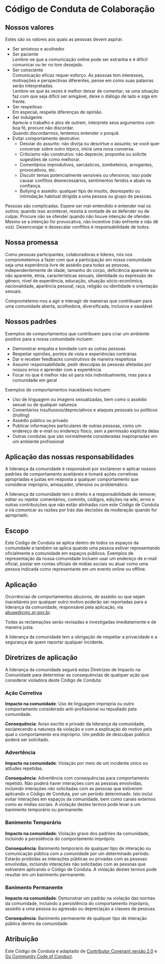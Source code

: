 # Código de Conduta de Colaboração

## Nossos valores

Estes são os valores aos quais as pessoas devem aspirar.

- Ser amistoso e acolhedor
- Ser paciente  
  Lembre-se que a comunicação online pode ser estranha e é difícil comunicar ou ler no tom desejado.
- Ser consciente  
  Comunicação eficaz requer esforço. As pessoas tem interesses, motivações e perspectivas diferentes, pense em como suas palavras serão interpretadas.  
  Lembre-se que às vezes é melhor deixar de comentar; se uma situação faz com que seja difícil ser amigável, deixe o diálogo de lado e siga em frente.
- Ser respeitoso  
  Em especial, respeite diferenças de opinião.
- Ser indulgente  
  Aprecie o trabalho e atos de outrem, interprete seus argumentos com boa fé, procure não discordar.  
  Quando discordarmos, tentemos entender o porquê.
- Evitar comportamento destrutivo
  - Desviar do assunto: não divirja ou desvirtue o assunto; se você quer conversar sobre outro tópico, inicie uma nova conversa.
  - Criticismo não construtivo: não deprecie; proponha ou solicite sugestões de como melhorar.
  - Comentários improdutivos, sarcásticos, zombeteiros, arrogantes, provocativos, etc.
  - Discutir temas potencialmente sensíveis ou ofensivos; isso pode causar conflitos desnecessários, sentimentos feridos e abalo na confiança.
  - Bullying e assédio: qualquer tipo de insulto, desrespeito ou intimidação habitual dirigida a uma pessoa ou grupo de pessoas.

Pessoas são complicadas. Espere ser mal-entendido e entender mal os outros; quando isso acontecer, resista à vontade de se defender ou de culpar. Procure não se ofender quando não houve intenção de ofender. Mesmo se a intenção for provocativa, não incentive (não enfrente e não dê voz). Desencorajar e desescalar conflitos é responsabilidade de todos.

## Nossa promessa

Como pessoas participantes, colaboradoras e líderes, nós nos comprometemos a fazer com que a participação em nossa comunidade seja uma experiência livre de assédio para todas as pessoas, independentemente de idade, tamanho do corpo, deficiência aparente ou não aparente, etnia, características sexuais, identidade ou expressão de gênero, nível de experiência, educação, situação sócio-econômica, nacionalidade, aparência pessoal, raça, religião ou identidade e orientação sexuais.

Comprometemo-nos a agir e interagir de maneiras que contribuam para uma comunidade aberta, acolhedora, diversificada, inclusiva e saudável.

## Nossos padrões

Exemplos de comportamentos que contribuem para criar um ambiente positivo para a nossa comunidade incluem:

- Demonstrar empatia e bondade com as outras pessoas
- Respeitar opiniões, pontos de vista e experiências contrárias
- Dar e receber feedbacks construtivos de maneira respeitosa
- Assumir responsabilidade, pedir desculpas às pessoas afetadas por nossos erros e aprender com a experiência
- Focar no que é melhor não só para nós individualmente, mas para a comunidade em geral

Exemplos de comportamentos inaceitáveis incluem:

- Uso de linguagem ou imagens sexualizadas, bem como o assédio sexual ou de qualquer natureza
- Comentários insultuosos/depreciativos e ataques pessoais ou políticos (_trolling_)
- Assédio público ou privado
- Publicar informações particulares de outras pessoas, como um endereço de e-mail ou endereço físico, sem a permissão explícita delas
- Outras condutas que são normalmente consideradas inapropriadas em um ambiente profissional

## Aplicação das nossas responsabilidades

A liderança da comunidade é responsável por esclarecer e aplicar nossos padrões de comportamento aceitáveis e tomará ações corretivas apropriadas e justas em resposta a qualquer comportamento que considerar impróprio, ameaçador, ofensivo ou problemático.

A liderança da comunidade tem o direito e a responsabilidade de remover, editar ou rejeitar comentários, commits, códigos, edições na wiki, erros e outras contribuições que não estão alinhadas com este Código de Conduta e irá comunicar as razões por trás das decisões da moderação quando for apropriado.

## Escopo

Este Código de Conduta se aplica dentro de todos os espaços da comunidade e também se aplica quando uma pessoa estiver representando oficialmente a comunidade em espaços públicos.
Exemplos de representação da nossa comunidade incluem usar um endereço de e-mail oficial, postar em contas oficiais de mídias sociais ou atuar como uma pessoa indicada como representante em um evento online ou offline.

## Aplicação

Ocorrências de comportamentos abusivos, de assédio ou que sejam inaceitáveis por qualquer outro motivo poderão ser reportadas para a liderança da comunidade, responsável pela aplicação, via abuse@cmc.pr.gov.br.

Todas as reclamações serão revisadas e investigadas imediatamente e de maneira justa.

A liderança da comunidade tem a obrigação de respeitar a privacidade e a segurança de quem reportar qualquer incidente.

## Diretrizes de aplicação

A liderança da comunidade seguirá estas Diretrizes de Impacto na Comunidade para determinar as consequências de qualquer ação que considerar violadora deste Código de Conduta:

### Ação Corretiva

**Impacto na comunidade**: Uso de linguagem imprópria ou outro comportamento considerado anti-profissional ou repudiado pela comunidade.

**Consequência**: Aviso escrito e privado da liderança da comunidade, esclarecendo a natureza da violação e com a explicação do motivo pelo qual o comportamento era impróprio. Um pedido de desculpas público poderá ser solicitado.

### Advertência

**Impacto na comunidade**: Violação por meio de um incidente único ou atitudes repetidas.

**Consequência**: Advertência com consequências para comportamento repetido. Não poderá haver interações com as pessoas envolvidas, incluindo interações não solicitadas com as pessoas que estiverem aplicando o Código de Conduta, por um período determinado. Isto inclui evitar interações em espaços da comunidade, bem como canais externos como as mídias sociais. A violação destes termos pode levar a um banimento temporário ou permanente.

### Banimento Temporário

**Impacto na comunidade**: Violação grave dos padrões da comunidade, incluindo a persistência do comportamento impróprio.

**Consequência**: Banimento temporário de qualquer tipo de interação ou comunicação pública com a comunidade por um determinado período. Estarão proibidas as interações públicas ou privadas com as pessoas envolvidas, incluindo interações não solicitadas com as pessoas que estiverem aplicando o Código de Conduta. A violação destes termos pode resultar em um banimento permanente.

### Banimento Permanente

**Impacto na comunidade**: Demonstrar um padrão na violação das normas da comunidade, incluindo a persistência do comportamento impróprio, assédio a uma pessoa ou agressão ou depreciação a classes de pessoas.

**Consequência**: Banimento permanente de qualquer tipo de interação pública dentro da comunidade.

## Atribuição

Este Código de Conduta é adaptado de [Contributor Covenant versão 2.0](https://www.contributor-covenant.org) e [Go Community Code of Conduct](https://golang.org/conduct).
